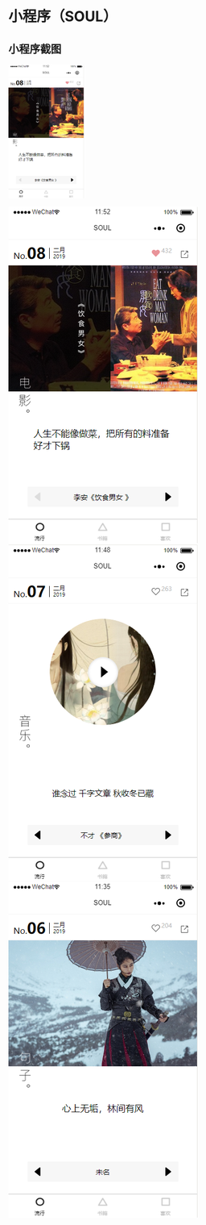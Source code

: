 # 小程序（SOUL）

## 小程序截图

<html>
  <img src="./readme/images/liuxing01.png" alt="Drawing" style="width: 150px;"/>
</html>

![流行01](./readme/images/liuxing01.png "Optional title") ![流行02](./readme/images/liuxing02.png) ![流行03](./readme/images/liuxing03.png)